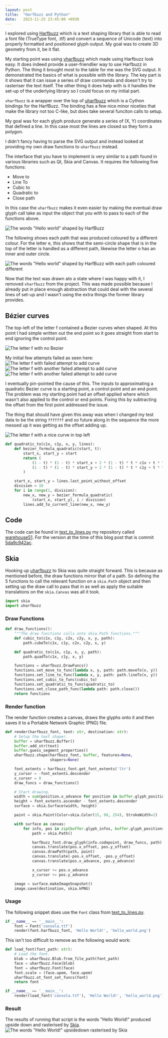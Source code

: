 ```yaml
---
layout: post
title:  "Harfbuzz and Python"
date:   2023-11-25 23:45:00 +0930
---
```


I explored using [Harfbuzz][0] which is a text shaping library that is able to
read a font file (TrueType font, .ttf) and convert a sequence of Unicode (text)
into properly formatted and positioned glyph output. My goal was to create
3D geometry from it, be it flat.


My starting point was using [vharfbuzz][1] which made using Harfbuzz look easy.
It does indeed provide a user-friendlier way to use Harfbuzz in Python. The
thing it brought most to the table for me was the SVG output. It demonstrated
the basics of what is possible with the library. The key part is it shows that
it can issue a series of draw commands and doesn't try to rasteriser the text
itself. The other thing it does help with is it handles the set-up of
the underlying library so I could focus on my initial part.

`vharfbuzz` is a wrapper over the top of [uharfbuzz][2] which is a Cython
bindings for the HarfBuzz. The binding has a few nice minor niceties that make
the library not too C-like, but does take several funciton calls to setup.

My goal was for each glyph produce generate a series of (X, Y) coordinates that
defined a line. In this case most the lines are closed so they form a polygon.

I didn't fancy having to parse the SVG output and instead looked at providing
my own draw functions to `uharfbuzz` instead.

The interface that you have to implement is very similar to a path found in
various libraries such as Qt, Skia and Canvas. It requires the following
five functions:
* Move to
* Line To
* Cubic to
* Quadratic to
* Close path

In this case the `uharfbuzz` makes it even easier by making the eventual
draw glyph call take as input the object that you with to pass to each of the
functions above.

![The words "Hello world" shaped by HarfBuzz](/assets/2023-11-25-hello_world.png)

The following shows each path that was produced coloured by a different colour.
For the letter e, this shows that the semi-circle shape that is in the top of
the letter is handled as a different path, likewise the letter o has an inner
and outer circle.

![The words "Hello world" shaped by HarfBuzz with each path coloured different](/assets/2023-11-25-hello_world_coloured.png)

Now that the text was drawn ato a state where I was happy with it, I removed
`vharfbuzz` from the project. This was made possible because I already put in
place enough abstraction that could deal with the several lines of set-up and
I wasn't using the extra things the former library provides.

## Bézier curves
The top-left of the letter f contained a Bezier curves when shaped. At this
point I had simple written out the end point so it goes straight from start to
end ignoring the control point.

![The letter f with no Bezier](/assets/2023-11-25-letter_f_stage_0.png)

My initial few attempts failed as seen here:
![The letter f with failed attempt to add curve](/assets/2023-11-25-letter_f_stage_1.png)
![The letter f with another failed attempt to add curve](/assets/2023-11-25-letter_f_stage_2.png)
![The letter f with another failed attempt to add curve](/assets/2023-11-25-letter_f_stage_3.png)

I eventually pin-pointed the cause of this. The inputs to approximating a
quadratic Bezier curve is a starting point, a control point and an end point.
The problem was my starting point had an offset applied where which wasn't
also applied to the control or end points. Fixing this by subtracting the
offset from the first point addressed the issue.

The thing that should have given this away was when I changed my test data to
be the string `fffffff` and so future along in the sequence the more messed up
it was getting as the offset adding up.

![The letter f with a nice curve in top left](/assets/2023-11-25-letter_f_stage_3.png)

```python
def quadratic_to(c1x, c1y, x, y, lines):
    def bezier_formula_quadratic(start, t):
        start_x, start_y = start
        return (
            (1 - t) * (1 - t) * start_x + 2 * (1 - t) * t * c1x + t * t * x,
            (1 - t) * (1 - t) * start_y + 2 * (1 - t) * t * c1y + t * t * y,
        )

    start_x, start_y = lines.last_point_without_offset
    division = 10
    for i in range(1, division):
        new_x, new_y = bezier_formula_quadratic(
            (start_x, start_y), i / division)
        lines.add_to_current_line(new_x, new_y)
```

## Code
The code can be found in [text_to_lines.py][4] my repository called
[warehouse51][4]. For the version at the time of this blog post that is commit
[5da9c942ac][5].

## Skia

Hooking up [uharfbuzz][2] to Skia was quite straight forward. This is because
as mentioned before, the draw functions mirror that of a path. So defining
the 5 functions to call the relevant function on a `skia.Path` object and
then setting up the draw call to pass that in as well as apply the suitable
translations on the `skia.Canvas` was all it took.

```python
import skia
import uharfbuzz
```

### Draw Functions
```python
def draw_functions():
    """The draw functions calls onto skia.Path functions."""
    def cubic_to(c1x, c1y, c2x, c2y, x, y, path):
        path.cubeTo(c1x, c1y, c2x, c2y, x, y)

    def quadratic_to(c1x, c1y, x, y, path):
        path.quadTo(c1x, c1y, x, y)

    functions = uharfbuzz.DrawFuncs()
    functions.set_move_to_func(lambda x, y, path: path.moveTo(x, y))
    functions.set_line_to_func(lambda x, y, path: path.lineTo(x, y))
    functions.set_cubic_to_func(cubic_to)
    functions.set_quadratic_to_func(quadratic_to)
    functions.set_close_path_func(lambda path: path.close())
    return functions
```

### Render function
The render function creates a canvas, draws the glyphs onto it and then saves
it to a Portable Network Graphic (PNG) file.

```python
def render(harfbuzz_font, text: str, destination: str):
    # Setup the text shaper.
    buffer = uharfbuzz.Buffer()
    buffer.add_str(text)
    buffer.guess_segment_properties()
    uharfbuzz.shape(harfbuzz_font, buffer, features=None,
                    shapers=None)

    font_extents = harfbuzz_font.get_font_extents('ltr')
    y_cursor = -font_extents.descender
    x_cursor = 0
    draw_funcs = draw_functions()

    # Start drawing.
    width = sum(position.x_advance for position in buffer.glyph_positions)
    height = font_extents.ascender - font_extents.descender
    surface = skia.Surface(width, height)

    paint = skia.Paint(Color=skia.Color(15, 98, 254), StrokeWidth=2)

    with surface as canvas:
        for info, pos in zip(buffer.glyph_infos, buffer.glyph_positions):
            path = skia.Path()

            harfbuzz_font.draw_glyph(info.codepoint, draw_funcs, path)
            canvas.translate(pos.x_offset, pos.y_offset)
            canvas.drawPath(path, paint)
            canvas.translate(-pos.x_offset, -pos.y_offset)
            canvas.translate(pos.x_advance, pos.y_advance)

            x_cursor += pos.x_advance
            y_cursor += pos.y_advance

    image = surface.makeImageSnapshot()
    image.save(destination, skia.kPNG)
```

### Usage
The following snippet does use the `Font` class from [text_to_lines.py][5].

```python
if __name__ == '__main__':
    font = Font('consola.ttf')
    render(font.harfbuzz_font, 'Hello World!', 'hello_world.png')
```

This isn't too difficult to remove as the following would work:

```python
def load_font(font_path: str):
    # Load the font.
    blob = uharfbuzz.Blob.from_file_path(font_path)
    face = uharfbuzz.Face(blob)
    font = uharfbuzz.Font(face)
    font.scale = (face.upem, face.upem)
    uharfbuzz.ot_font_set_funcs(font)
    return font

if __name__ == '__main__':
    render(load_font('consola.ttf'), 'Hello World!', 'hello_world.png')
```

### Result
The results of running that script is the words "Hello World!" produced
upside down and rasterised by [Skia][7].
![The words "Hello World!" upsidedown rasterised by Skia](/assets/2023-11-25-hello_world_from_skia.png)


[0]: https://harfbuzz.github.io/
[1]: https://github.com/simoncozens/vharfbuzz
[2]: https://github.com/harfbuzz/uharfbuzz
[3]: https://github.com/donno/warehouse51/blob/master/text/text_to_lines.py
[4]: https://github.com/donno/warehouse51/
[5]: https://github.com/donno/warehouse51/blob/5da9c942ac85bc7a43efb35a61413cf7e3d758c6/text/text_to_lines.py
[6]: https://kyamagu.github.io/skia-python/
[7]: https://skia.org/